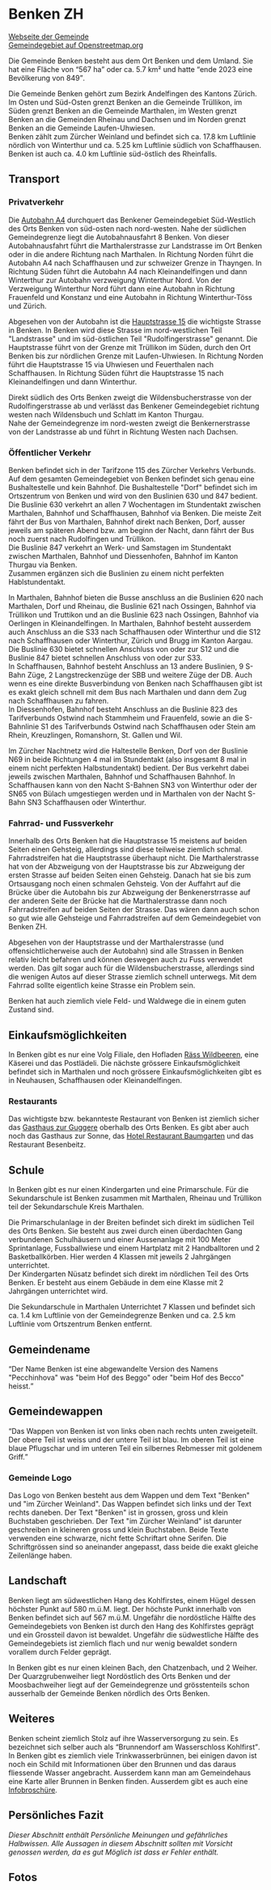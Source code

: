 # Benken ZH

[Webseite der Gemeinde](https://www.benken-zh.ch/)  
[Gemeindegebiet auf Openstreetmap.org](https://www.openstreetmap.org/relation/1682088)

Die Gemeinde Benken besteht aus dem Ort Benken und dem Umland. Sie hat eine Fläche von <q cite="https://www.benken-zh.ch/portraet-/zahlen-fakten.html/9">567 ha</q> oder ca. 5.7 km² und hatte <q cite="https://www.benken-zh.ch/portraet-/zahlen-fakten.html/9">ende 2023 eine Bevölkerung von 849</q>.

Die Gemeinde Benken gehört zum Bezirk Andelfingen des Kantons Zürich. Im Osten und Süd-Osten grenzt Benken an die Gemeinde Trüllikon, im Süden grenzt Benken an die Gemeinde Marthalen, im Westen grenzt Benken an die Gemeinden Rheinau und Dachsen und im Norden grenzt Benken an die Gemeinde Laufen-Uhwiesen.  
Benken zählt zum Zürcher Weinland und befindet sich ca. 17.8 km Luftlinie nördlich von Winterthur und ca. 5.25 km Luftlinie südlich von Schaffhausen. Benken ist auch ca. 4.0 km Luftlinie süd-östlich des Rheinfalls.

## Transport

### Privatverkehr

Die [Autobahn A4](https://www.openstreetmap.org/relation/192156) durchquert das Benkener Gemeindegebiet Süd-Westlich des Orts Benken von süd-osten nach nord-westen. Nahe der südlichen Gemeindegrenze liegt die Autobahnausfahrt 8 Benken. Von dieser Autobahnausfahrt führt die Marthalerstrasse zur Landstrasse im Ort Benken oder in die andere Richtung nach Marthalen. In Richtung Norden führt die Autobahn A4 nach Schaffhausen und zur schweizer Grenze in Thayngen. In Richtung Süden führt die Autobahn A4 nach Kleinandelfingen und dann Winterthur zur Autobahn verzweigung Winterthur Nord. Von der Verzweigung Winterthur Nord führt dann eine Autobahn in Richtung Frauenfeld und Konstanz und eine Autobahn in Richtung Winterthur-Töss und Zürich.

Abgesehen von der Autobahn ist die [Hauptstrasse 15](https://www.openstreetmap.org/relation/303397) die wichtigste Strasse in Benken. In Benken wird diese Strasse im nord-westlichen Teil "Landstrasse" und im süd-östlichen Teil "Rudolfingerstrasse" genannt. Die Hauptstrasse führt von der Grenze mit Trüllikon im Süden, durch den Ort Benken bis zur nördlichen Grenze mit Laufen-Uhwiesen. In Richtung Norden führt die Hauptstrasse 15 via Uhwiesen und Feuerthalen nach Schaffhausen. In Richtung Süden führt die Hauptstrasse 15 nach Kleinandelfingen und dann Winterthur.

Direkt südlich des Orts Benken zweigt die Wildensbucherstrasse von der Rudolfingerstrasse ab und verlässt das Benkener Gemeindegebiet richtung westen nach Wildensbuch und Schlatt im Kanton Thurgau.  
Nahe der Gemeindegrenze im nord-westen zweigt die Benkernerstrasse von der Landstrasse ab und führt in Richtung Westen nach Dachsen.

### Öffentlicher Verkehr

Benken befindet sich in der Tarifzone 115 des Zürcher Verkehrs Verbunds. Auf dem gesamten Gemeindegebiet von Benken befindet sich genau eine Bushaltestelle und kein Bahnhof. Die Bushaltestelle "Dorf" befindet sich im Ortszentrum von Benken und wird von den Buslinien 630 und 847 bedient.  
Die Buslinie 630 verkehrt an allen 7 Wochentagen im Stundentakt zwischen Marthalen, Bahnhof und Schaffhausen, Bahnhof via Benken. Die meiste Zeit fährt der Bus von Marthalen, Bahnhof direkt nach Benken, Dorf, ausser jeweils am späteren Abend bzw. am beginn der Nacht, dann fährt der Bus noch zuerst nach Rudolfingen und Trüllikon.  
Die Buslinie 847 verkehrt an Werk- und Samstagen im Stundentakt zwischen Marthalen, Bahnhof und Diessenhofen, Bahnhof im Kanton Thurgau via Benken.  
Zusammen ergänzen sich die Buslinien zu einem nicht perfekten Hablstundentakt.

In Marthalen, Bahnhof bieten die Busse anschluss an die Buslinien 620 nach Marthalen, Dorf und Rheinau, die Buslinie 621 nach Ossingen, Bahnhof via Trüllikon und Truttikon und an die Buslinie 623 nach Ossingen, Bahnhof via Oerlingen in Kleinandelfingen. In Marthalen, Bahnhof besteht ausserdem auch Anschluss an die S33 nach Schaffhausen oder Winterthur und die S12 nach Schaffhausen oder Winterthur, Zürich und Brugg im Kanton Aargau. Die Buslinie 630 bietet schnellen Anschluss von oder zur S12 und die Buslinie 847 bietet schnellen Anschluss von oder zur S33.  
In Schaffhausen, Bahnhof besteht Anschluss an 13 andere Buslinien, 9 S-Bahn Züge, 2 Langstreckenzüge der SBB und weitere Züge der DB. Auch wenn es eine direkte Busverbindung von Benken nach Schaffhausen gibt ist es exakt gleich schnell mit dem Bus nach Marthalen und dann dem Zug nach Schaffhausen zu fahren.  
In Diessenhofen, Bahnhof besteht Anschluss an die Buslinie 823 des Tarifverbunds Ostwind nach Stammheim und Frauenfeld, sowie an die S-Bahnlinie S1 des Tarifverbunds Ostwind nach Schaffhausen oder Stein am Rhein, Kreuzlingen, Romanshorn, St. Gallen und Wil.

Im Zürcher Nachtnetz wird die Haltestelle Benken, Dorf von der Buslinie N69 in beide Richtungen 4 mal im Stundentakt (also insgesamt 8 mal in einem nicht perfekten Halbstundentakt) bedient. Der Bus verkehrt dabei jeweils zwischen Marthalen, Bahnhof und Schaffhausen Bahnhof. In Schaffhausen kann von den Nacht S-Bahnen SN3 von Winterthur oder der SN65 von Bülach umgestiegen werden und in Marthalen von der Nacht S-Bahn SN3 Schaffhausen oder Winterthur.

### Fahrrad- und Fussverkehr

Innerhalb des Orts Benken hat die Hauptstrasse 15 meistens auf beiden Seiten einen Gehsteig, allerdings sind diese teilweise ziemlich schmal. Fahrradstreifen hat die Hauptstrasse überhaupt nicht. Die Marthalerstrasse hat von der Abzweigung von der Hauptstrasse bis zur Abzweigung der ersten Strasse auf beiden Seiten einen Gehsteig. Danach hat sie bis zum Ortsausgang noch einen schmalen Gehsteig. Von der Auffahrt auf die Brücke über die Autobahn bis zur Abzweigung der Benkenerstrrasse auf der anderen Seite der Brücke hat die Marthalerstrasse dann noch Fahrradstreifen auf beiden Seiten der Strasse. Das wären dann auch schon so gut wie alle Gehsteige und Fahrradstreifen auf dem Gemeindegebiet von Benken ZH.

Abgesehen von der Hauptstrasse und der Marthalerstrasse (und offensichtlicherweise auch der Autobahn) sind alle Strassen in Benken relativ leicht befahren und können deswegen auch zu Fuss verwendet werden. Das gilt sogar auch für die Wildensbucherstrasse, allerdings sind die wenigen Autos auf dieser Strasse ziemlich schnell unterwegs. Mit dem Fahrrad sollte eigentlich keine Strasse ein Problem sein.

Benken hat auch ziemlich viele Feld- und Waldwege die in einem guten Zustand sind.

## Einkaufsmöglichkeiten

In Benken gibt es nur eine Volg Filiale, den Hofladen [Räss Wildbeeren](https://raess-wildbeeren.ch/), eine Käserei und das Postlädeli. Die nächste grössere Einkaufsmöglichkeit befindet sich in Marthalen und noch grössere Einkaufsmöglichkeiten gibt es in Neuhausen, Schaffhausen oder Kleinandelfingen.

### Restaurants

Das wichtigste bzw. bekannteste Restaurant von Benken ist ziemlich sicher das [Gasthaus zur Guggere](https://www.guggere.ch/) oberhalb des Orts Benken. Es gibt aber auch noch das Gasthaus zur Sonne, das [Hotel Restaurant Baumgarten](https://www.baumgarten-benken.ch/) und das Restaurant Besenbeitz.

## Schule

In Benken gibt es nur einen Kindergarten und eine Primarschule. Für die Sekundarschule ist Benken zusammen mit Marthalen, Rheinau und Trüllikon teil der Sekundarschule Kreis Marthalen.

Die Primarschulanlage in der Breiten befindet sich direkt im südlichen Teil des Orts Benken. Sie besteht aus zwei durch einen überdachten Gang verbundenen Schulhäusern und einer Aussenanlage mit 100 Meter Sprintanlage, Fussballwiese und einem Hartplatz mit 2 Handballtoren und 2 Basketballkörben. Hier werden 4 Klassen mit jeweils 2 Jahrgängen unterrichtet.  
Der Kindergarten Nüsatz befindet sich direkt im nördlichen Teil des Orts Benken. Er besteht aus einem Gebäude in dem eine Klasse mit 2 Jahrgängen unterrichtet wird.

Die Sekundarschule in Marthalen Unterrichtet 7 Klassen und befindet sich ca. 1.4 km Luftlinie von der Gemeindegrenze Benken und ca. 2.5 km Luftlinie vom Ortszentrum Benken entfernt.

## Gemeindename

<q cite="https://www.benken-zh.ch/portraet-/geschichte.html/10">Der Name Benken ist eine abgewandelte Version des Namens "Pecchinhova" was "beim Hof des Beggo" oder "beim Hof des Becco" heisst.</q>

## Gemeindewappen

<q cite="https://de.wikipedia.org/wiki/Benken_ZH">Das Wappen von Benken ist von links oben nach rechts unten zweigeteilt. Der obere Teil ist weiss und der untere Teil ist blau. Im oberen Teil ist eine blaue Pflugschar und im unteren Teil ein silbernes Rebmesser mit goldenem Griff.</q>

### Gemeinde Logo

Das Logo von Benken besteht aus dem Wappen und dem Text "Benken" und "im Zürcher Weinland". Das Wappen befindet sich links und der Text rechts daneben. Der Text "Benken" ist in grossen, gross und klein Buchstaben geschrieben. Der Text "im Zürcher Weinland" ist darunter geschreiben in kleineren gross und klein Buchstaben. Beide Texte verwenden eine schwarze, nicht fette Schriftart ohne Serifen. Die Schriftgrössen sind so aneinander angepasst, dass beide die exakt gleiche Zeilenlänge haben.

## Landschaft

Benken liegt am südwestlichen Hang des Kohlfirstes, einem Hügel dessen höchster Punkt auf 580 m.ü.M. liegt. Der höchste Punkt innerhalb von Benken befindet sich auf 567 m.ü.M. Ungefähr die nordöstliche Hälfte des Gemeindegebiets von Benken ist durch den Hang des Kohlfirstes geprägt und ein Grossteil davon ist bewaldet. Ungefähr die südwestliche Hälfte des Gemeindegebiets ist ziemlich flach und nur wenig bewaldet sondern vorallem durch Felder geprägt.

In Benken gibt es nur einen kleinen Bach, den Chatzenbach, und 2 Weiher. Der Quarzgrubenweiher liegt Nordöstlich des Orts Benken und der Moosbachweiher liegt auf der Gemeindegrenze und grösstenteils schon ausserhalb der Gemeinde Benken nördlich des Orts Benken.

## Weiteres

Benken scheint ziemlich Stolz auf ihre Wasserversorgung zu sein. Es bezeichnet sich selber auch als <q cite="https://www.benken-zh.ch/public/upload/assets/124/Infobrosch%C3%BCre%20Brunnendorf%20am%20Wasserschloss%20Kohlfirst.pdf?fp=2">Brunnendorf am Wasserschloss Kohlfirst</q>. In Benken gibt es ziemlich viele Trinkwasserbrünnen, bei einigen davon ist noch ein Schild mit Informationen über den Brunnen und das daraus fliessende Wasser angebracht. Ausserdem kann man am Gemeindehaus eine Karte aller Brunnen in Benken finden. Ausserdem gibt es auch eine [Infobroschüre](https://www.benken-zh.ch/public/upload/assets/124/Infobrosch%C3%BCre%20Brunnendorf%20am%20Wasserschloss%20Kohlfirst.pdf?fp=2).

## Persönliches Fazit

*Dieser Abschnitt enthält Persönliche Meinungen und gefährliches Halbwissen. Alle Aussagen in diesem Abschnitt sollten mit Vorsicht genossen werden, da es gut Möglich ist dass er Fehler enthält.*

## Fotos
